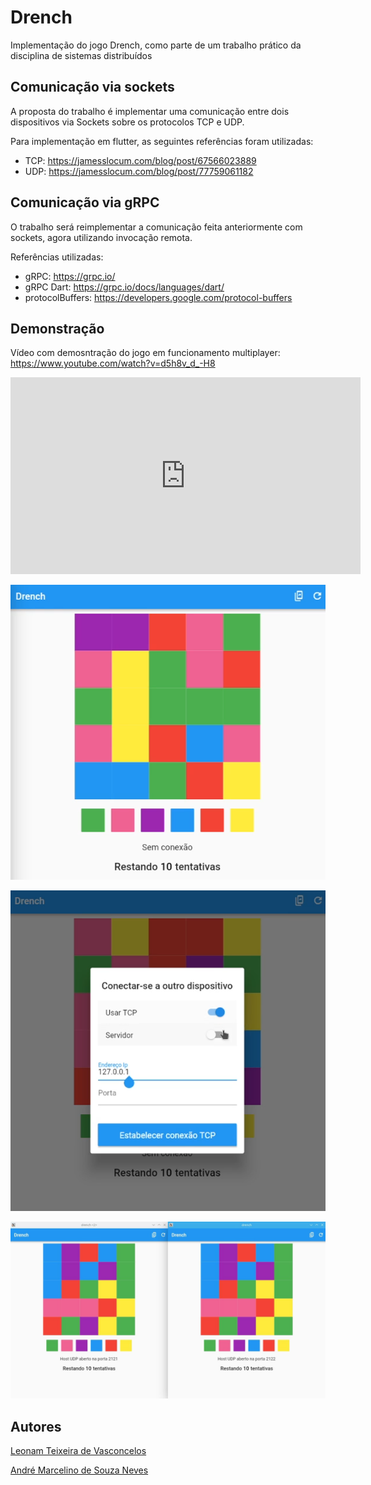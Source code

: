 # Drench

Implementação do jogo Drench, como parte de um trabalho prático da disciplina de sistemas distribuídos



## Comunicação via sockets

A proposta do trabalho é implementar uma comunicação entre dois dispositivos via Sockets sobre os protocolos TCP e UDP.

Para implementação em flutter, as seguintes referências foram utilizadas:

- TCP: https://jamesslocum.com/blog/post/67566023889
- UDP: https://jamesslocum.com/blog/post/77759061182

## Comunicação via gRPC

O trabalho será reimplementar a comunicação feita anteriormente com sockets, agora utilizando invocação remota.

Referências utilizadas:

- gRPC: https://grpc.io/
- gRPC Dart: https://grpc.io/docs/languages/dart/
- protocolBuffers: https://developers.google.com/protocol-buffers


## Demonstração

Vídeo com demosntração do jogo em funcionamento multiplayer: https://www.youtube.com/watch?v=d5h8v_d_-H8

<iframe width="560" height="315" src="https://www.youtube.com/embed/d5h8v_d_-H8" title="YouTube video player" frameborder="0" allow="accelerometer; autoplay; clipboard-write; encrypted-media; gyroscope; picture-in-picture" allowfullscreen></iframe>


![Drench game - Figure 1](./imgs/drench/fig1.png)

![Drench game - Figure 2](./imgs/drench/fig2.png)

![Drench game - Figure 3](./imgs/drench/fig3.jpg)


## Autores

[Leonam Teixeira de Vasconcelos](https://github.com/leonamtv)

[André Marcelino de Souza Neves](https://github.com/AndreNeves97)
